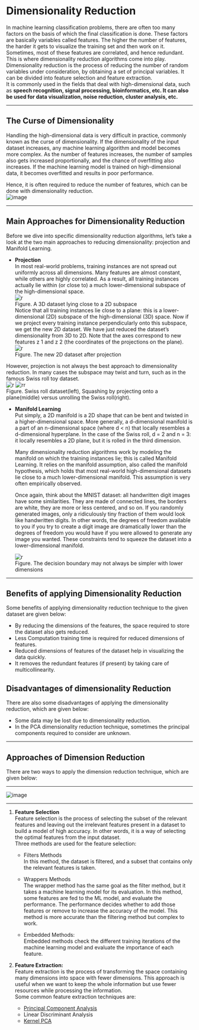 # Dimensionality Reduction
In machine learning classification problems, there are often too many factors on the basis of which the final classification is done. These factors are basically variables called features. The higher the number of features, the harder it gets to visualize the training set and then work on it. Sometimes, most of these features are correlated, and hence redundant. This is where dimensionality reduction algorithms come into play. \
Dimensionality reduction is the process of reducing the number of random variables under consideration, by obtaining a set of principal variables. It can be divided into feature selection and feature extraction. \
It is commonly used in the fields that deal with high-dimensional data, such as **speech recognition, signal processing, bioinformatics, etc. It can also be used for data visualization, noise reduction, cluster analysis, etc.**
___

## The Curse of Dimensionality
Handling the high-dimensional data is very difficult in practice, commonly known as the curse of dimensionality. If the dimensionality of the input dataset increases, any machine learning algorithm and model becomes more complex. As the number of features increases, the number of samples also gets increased proportionally, and the chance of overfitting also increases. If the machine learning model is trained on high-dimensional data, it becomes overfitted and results in poor performance.

Hence, it is often required to reduce the number of features, which can be done with dimensionality reduction. \
![image](https://user-images.githubusercontent.com/58425689/107955528-fd122f80-6fc5-11eb-9acc-1ece92271122.png)
___
## Main Approaches for Dimensionality Reduction
Before we dive into specific dimensionality reduction algorithms, let’s take a look at the two main approaches to reducing dimensionality: projection and Manifold Learning.

- **Projection** \
  In most real-world problems, training instances are not spread out uniformly across all dimensions. Many features are almost constant, while others are highly correlated. As a result, all training instances actually lie within (or close to) a much lower-dimensional subspace of the high-dimensional space. \
  ![r](https://user-images.githubusercontent.com/58425689/107967830-b9272680-6fd5-11eb-970a-5b8f284c1838.png) \
  Figure. A 3D dataset lying close to a 2D subspace \
  Notice that all training instances lie close to a plane: this is a lower-dimensional (2D) subspace of the high-dimensional (3D) space. Now if we project every training instance perpendicularly onto this subspace, we get the new 2D dataset. We have just reduced the dataset’s dimensionality from 3D to 2D. Note that the axes correspond to new features z 1 and z 2 (the coordinates of the projections on the plane). \
  ![r](https://user-images.githubusercontent.com/58425689/107968142-18853680-6fd6-11eb-8960-7a7135215574.png) \
  Figure. The new 2D dataset after projection
  
However, projection is not always the best approach to dimensionality reduction. In many cases the subspace may twist and turn, such as in the famous Swiss roll toy dataset. \
![r](https://user-images.githubusercontent.com/58425689/107968937-1ff90f80-6fd7-11eb-9022-fa0dcb0c92cd.png)
![rr](https://user-images.githubusercontent.com/58425689/107968941-212a3c80-6fd7-11eb-8e57-5e04d01532fb.png) \
Figure. Swiss roll dataset(left), Squashing by projecting onto a plane(middle) versus unrolling the Swiss roll(right).

- **Manifold Learning** \
  Put simply, a 2D manifold is a 2D shape that can be bent and twisted in a higher-dimensional space. More generally, a d-dimensional manifold is a part of an n-dimensional space (where d < n) that locally resembles a d-dimensional hyperplane. In the case of the Swiss roll, d = 2 and n = 3: it locally resembles a 2D plane, but it is rolled in the third dimension. 
  
  Many dimensionality reduction algorithms work by modeling the manifold on which the training instances lie; this is called Manifold Learning. It relies on the manifold assumption, also called the manifold hypothesis, which holds that most real-world high-dimensional datasets lie close to a much lower-dimensional manifold. This assumption is very often empirically observed. 
  
  Once again, think about the MNIST dataset: all handwritten digit images have some similarities. They are made of connected lines, the borders are white, they are more or less centered, and so on. If you randomly generated images, only a ridiculously tiny fraction of them would look like handwritten digits. In other words, the degrees of freedom available to you if you try to create a digit image are dramatically lower than the degrees of freedom you would have if you were allowed to generate any image you wanted. These constraints tend to squeeze the dataset into a lower-dimensional manifold. 
  
  ![r](https://user-images.githubusercontent.com/58425689/107969746-466b7a80-6fd8-11eb-946c-07be682de16c.png) \
  Figure. The decision boundary may not always be simpler with lower dimensions
___

## Benefits of applying Dimensionality Reduction
Some benefits of applying dimensionality reduction technique to the given dataset are given below:
- By reducing the dimensions of the features, the space required to store the dataset also gets reduced.
- Less Computation training time is required for reduced dimensions of features.
- Reduced dimensions of features of the dataset help in visualizing the data quickly.
- It removes the redundant features (if present) by taking care of multicollinearity.

## Disadvantages of dimensionality Reduction
There are also some disadvantages of applying the dimensionality reduction, which are given below:
- Some data may be lost due to dimensionality reduction.
- In the PCA dimensionality reduction technique, sometimes the principal components required to consider are unknown.
___
## Approaches of Dimension Reduction
There are two ways to apply the dimension reduction technique, which are given below:
___
![image](https://user-images.githubusercontent.com/58425689/107881065-8ebc6700-6f0a-11eb-8123-96ed36955f74.png)
___

1. **Feature Selection** \
  Feature selection is the process of selecting the subset of the relevant features and leaving out the irrelevant features present in a dataset to build a model of high accuracy. In other words, it is a way of selecting the optimal features from the input dataset. \
   Three methods are used for the feature selection:

    - Filters Methods \
      In this method, the dataset is filtered, and a subset that contains only the relevant features is taken.
      
    - Wrappers Methods \
      The wrapper method has the same goal as the filter method, but it takes a machine learning model for its evaluation. In this method, some features are fed to the ML model, and evaluate the performance. The performance decides whether to add those features or remove to increase the accuracy of the model. This method is more accurate than the filtering method but complex to work. 

    -  Embedded Methods: \
      Embedded methods check the different training iterations of the machine learning model and evaluate the importance of each feature. 

2. **Feature Extraction:** \
  Feature extraction is the process of transforming the space containing many dimensions into space with fewer dimensions. This approach is useful when we want to keep the whole information but use fewer resources while processing the information. \
  Some common feature extraction techniques are:
    - [Principal Component Analysis](https://github.com/rjnp2/Data-Science/tree/main/tutorial/6.%20Machine%20Learning/7.%20Dimensionality%20reduction/PCA)
    - Linear Discriminant Analysis
    - [Kernel PCA](https://github.com/rjnp2/Data-Science/blob/main/tutorial/6.%20Machine%20Learning/7.%20Dimensionality%20reduction/Kernel%20PCA/readme.md)
